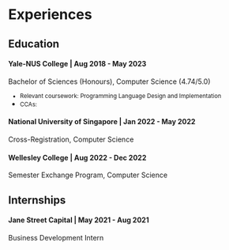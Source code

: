 # Experiences

## Education

#### Yale-NUS College \| Aug 2018 - May 2023
Bachelor of Sciences (Honours), Computer Science (4.74/5.0) <small>
* Relevant coursework: Programming Language Design and Implementation
* CCAs:</small>

#### National University of Singapore \| Jan 2022 - May 2022
Cross-Registration, Computer Science

#### Wellesley College \| Aug 2022 - Dec 2022
Semester Exchange Program, Computer Science


## Internships

#### Jane Street Capital \| May 2021 - Aug 2021
Business Development Intern